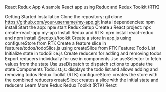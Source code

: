 React Redux App
A sample React app using Redux and Redux Toolkit (RTK)

Getting Started
Installation
Clone the repository: git clone https://github.com/your-username/my-app.git
Install dependencies: npm install
Start the app: npm start
Redux Setup
Create a React project: npx create-react-app my-app
Install Redux and RTK: npm install react-redux and npm install @reduxjs/toolkit
Create a store in app.js using configureStore from RTK
Create a feature slice in features/todos/todoSlice.js using createSlice from RTK
Feature: Todo List
Initialize state in todoSlice.js
Create reducers for adding and removing todos
Export reducers individually for use in components
Use useSelector to fetch values from the state
Use useDispatch to dispatch actions to update the state
Components
TodoList.js: displays the todo list and allows adding and removing todos
Redux Toolkit (RTK)
configureStore: creates the store with the combined reducers
createSlice: creates a slice with the initial state and reducers
Learn More
Redux
Redux Toolkit (RTK)
React
